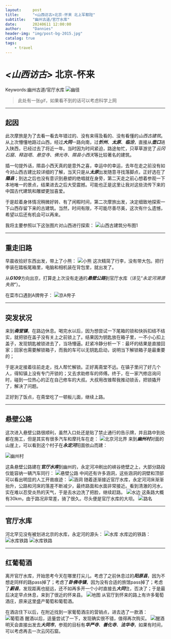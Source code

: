 ```yaml
---
layout:     post
title:      "<山西访古>北京-怀来 北上军都陉"
subtitle:   "幽州古道/官厅水库"
date:       20240611 12:00:00
author:     "Dannies"
header-img: "img/post-bg-2015.jpg"
catalog: true
tags:
    - travel
---
```


# *<山西访古>* 北京-怀来
Keywords:幽州古道/官厅水库
![幽径](/pic/20240611/DJI_0979.gif)
>此处有一张gif，如果看不到的话可以考虑科学上网
***
## 起因
此次摩旅是为了去看一看去年错过的、没有来得及看的、没有看懂的*山西古建筑*。从上次懵懂地路过山西，经过***大同***一路向南，过***忻州***、***太原***、***临汾***，直接从***壶口***进入陕西，已经过去了将近一年。当时因为时间紧迫，路途匆忙，只草草游览了*云冈石窟*、*释迦塔*、*悬空寺*、*佛光寺*、*隰县小西天*等比较著名的建筑。

插一句提外话，隰县小西天真的是意外之喜，幸运中的幸运，去年在走之前没有如今对山西古建比较详细的了解，当天只是从***太原***出发随意寻找落脚点，正好选在了***隰县***；到达之后也没有意识到悬塑的绝唱就在身旁，第二天走之前心想着参观一下本地唯一的景点，结果进去之后大受震撼。可能也正是这里让我对这些流传下来的中国古代建筑和雕塑更加喜爱。

于是趁着身体情况稍微好转、有了闲暇时间，第二次摩旅出发，决定细致地探索一下山西存留下来的古建筑。当然，时间有限，不可能尽善尽美，这次有什么遗憾，希望以后还有机会可以再来。

我将主要参照以下这张图片对山西进行探索：
![山西古建筑分布图1](/pic/20240611/地图.JPG)
***
## 重走旧路
早晨收拾好东西出发，带上了小熊：
![小熊](/pic/20240611/微信图片_202406111837271.jpg)
这次精简了行李，没有带大包。把行李装在踏板尾箱里，电脑和相机装在背包里，就出发了。

从***G109***方向出京，打算走上次没有走通的***悬壁公路***到官厅水库（详见“*永定河溯源失败*”）。

在菜市口遇到A牌侉子：
![京A侉子](/pic/20240611/DJI_0911.gif)
***
## 突发状况
来到***斋堂镇***，在路边休息。喝完水以后，因为想尝试一下尾箱的锁和快拆扣结不结实，就把锁在盖子没有关上之前锁上了。结果因为钥匙放在箱子里，一不小心扣上盖子，发现钥匙被锁进去了，当场懵逼。赶紧冷静分析一下：最坏的结果是直接回家；回家也需要解锁箱子，而我的车可以无钥匙启动，说明当下解锁箱子是最重要的；

于是决定接着往前走走，找人帮忙解锁。正好离斋堂不远。在镇子里问了好几个人，得知镇上没有专门开锁的；又去求助修车的师傅。终于，在一家汽修店询问时，碰到一位热心的正在自己修车的大叔。大叔用改锥帮我推动锁舌，把锁撬开了，解决了问题。

正好到了饭点，在斋堂吃了一顿板儿面，继续上路。
***
## 悬壁公路
这次进入悬壁公路很顺利，虽然入口处还是贴了禁止通行的告示牌，并且路中到处都在施工，但是其实有很多汽车和摩托车在走：
![北京河北界](/pic/20240611/DJI_0975.gif)
来到***幽州村***对面的山崖上，可以看到这个村子在***永定河***阳面依山而建：

![幽州村](/pic/20240611/DSC_0062.JPG)

这条悬壁公路建在***官厅水库***到幽州的，永定河冲刷出的峡谷绝壁之上，大部分路段仅能容纳一辆汽车同行：
![悬壁公路](/pic/20240611/DJI_0982.gif)
中间还有许多涵洞，这些涵洞的洞壁和顶部可以看出明显的人工开凿痕迹：
![涵洞](/pic/20240611/DJI_0983.gif)
随着逐渐接近官厅水库，永定河河床渐渐抬升，公路和河床的落差不断减少，最终路面和水面非常接近。看到清澈的河水，实在难以忍受炎热的天气，于是去水边洗了把脸，继续赶路。
![水边](/pic/20240611/微信图片_20240611183728.jpg)
这条路大概有30km，由于路况非常差，骑了很久。尽头便是官厅水库的大坝。
![路名](/pic/20240611/DSC_0066.JPG)
***
## 官厅水库
河北罕见没有被划进北京的水库，永定河的源头：
![水库](/pic/20240611/DSC_0067.JPG)
水库边的铁路：
![水库铁路](/pic/20240611/DSC_0070.JPG)
![水库铁路](/pic/20240611/DSC_0072.JPG)
***
## 红葡萄酒
离开官厅水库，开始思考今天在哪里打尖儿。考虑了之前休息过的***阳原县***，因为不想走同样的路pass掉了；考虑了***卧佛寺镇***，因为没有合适的旅馆pass掉了；考虑了***蔚县***，发现距离也挺远，还不如再多开一个小时直接去***大同***住，否决了；于是最后决定早点休息，来到了很近的怀来县。
![地图](/pic/20240611/Snipaste_2024-06-11_23-12-54.png)
从官厅到怀来的路上有许多葡萄酒庄，原来这里盛产葡萄和葡萄酒。

在酒店住下以后，在附近找到一家葡萄酒庄的营销点，进去选了一款酒：
![葡萄酒](/pic/20240611/微信图片_20240611183727.jpg)
醒酒以后，适量尝试了一下，发现确实很不错，值得再次购买。
![醒酒](/pic/20240611/微信图片_20240611183729.jpg)
明天会直接出发去***大同市***，参观的目标有***华严寺***、***善化寺***、***法华寺***，如果有时间，可以考虑再去一次云冈石窟。